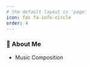 ```yaml
---
# the default layout is 'page'
icon: fas fa-info-circle
order: 4
---
```


### 🧷 About Me
- Music Composition